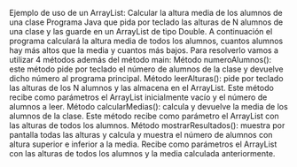Ejemplo de uso de un ArrayList: Calcular la altura media de los alumnos de una clase
Programa Java que pida por teclado las alturas de N alumnos de una clase y las guarde en un ArrayList de tipo Double. A continuación el programa calculará la altura media de todos los alumnos, cuantos alumnos hay más altos que la media y cuantos más bajos.
Para resolverlo vamos a utilizar 4 métodos además del método main:
Método numeroAlumnos(): este método pide por teclado el número de alumnos de la clase y devuelve dicho número al programa principal.
Método leerAlturas(): pide por teclado las alturas de los N alumnos y las almacena en el ArrayList. Este método recibe como parámetros el ArrayList inicialmente vacío y el número de alumnos a leer.
Método calcularMedias(): calcula y devuelve la media de los alumnos de la clase. Este método recibe como parámetro el ArrayList con las alturas de todos los alumnos.
Método mostrarResultados(): muestra por pantalla todas las alturas y calcula y muestra el número de alumnos con altura superior e inferior a la media. Recibe como parámetros el ArrayList con las alturas de todos los alumnos y la media calculada anteriormente.
